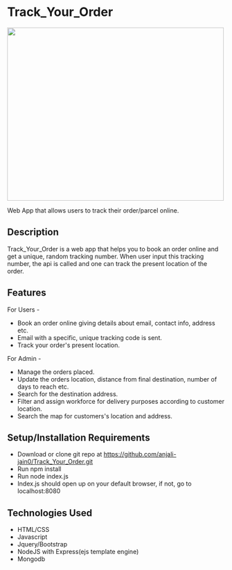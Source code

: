 
# Track_Your_Order
<img src="screenshots/video.gif" width="500px" height="400px" />

Web App that allows users to track their order/parcel online.

## Description
Track_Your_Order is a web app that helps you to book an order online and get a unique, random tracking number. When user input this tracking number, the api is called and one can track the present location of the order.

## Features
For Users - 
* Book an order online giving details about email, contact info, address etc.
* Email with a specific, unique tracking code is sent.
* Track your order's present location.

For Admin - 
* Manage the orders placed.
* Update the orders location, distance from final destination, number of days to reach etc.
* Search for the destination address.
* Filter and assign workforce for delivery purposes according to customer location.
* Search the map for customers's location and address.


## Setup/Installation Requirements
* Download or clone git repo at https://github.com/anjali-jain0/Track_Your_Order.git
* Run npm install
* Run node index.js
* Index.js should open up on your default browser, if not, go to localhost:8080

## Technologies Used
* HTML/CSS
* Javascript
* Jquery/Bootstrap
* NodeJS with Express(ejs template engine)
* Mongodb
